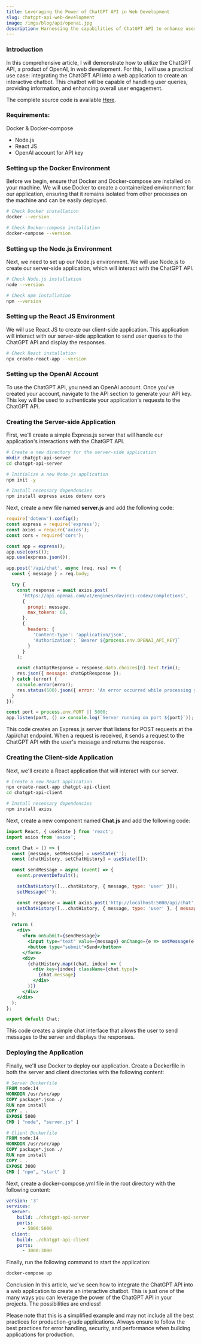 ```yaml
---
title: Leveraging the Power of ChatGPT API in Web Development
slug: chatgpt-api-web-development
image: /imgs/blog/api/openai.jpg
description: Harnessing the capabilities of ChatGPT API to enhance user interaction and engagement in web applications
---
```


### Introduction
In this comprehensive article, I will demonstrate how to utilize the ChatGPT API, a product of OpenAI, in web development. For this, I will use a practical use case: integrating the ChatGPT API into a web application to create an interactive chatbot. This chatbot will be capable of handling user queries, providing information, and enhancing overall user engagement.

The complete source code is available [Here](https://github.com/najmi9/chatgpt-api-demo).

### Requirements:
Docker & Docker-compose
- Node.js
- React JS
- OpenAI account for API key

### Setting up the Docker Environment
Before we begin, ensure that Docker and Docker-compose are installed on your machine. We will use Docker to create a containerized environment for our application, ensuring that it remains isolated from other processes on the machine and can be easily deployed.

```bash
# Check Docker installation
docker --version

# Check Docker-compose installation
docker-compose --version
```

### Setting up the Node.js Environment
Next, we need to set up our Node.js environment. We will use Node.js to create our server-side application, which will interact with the ChatGPT API.
```bash
# Check Node.js installation
node --version

# Check npm installation
npm --version
```
### Setting up the React JS Environment
We will use React JS to create our client-side application. This application will interact with our server-side application to send user queries to the ChatGPT API and display the responses.
```bash
# Check React installation
npx create-react-app --version
```

### Setting up the OpenAI Account
To use the ChatGPT API, you need an OpenAI account. Once you've created your account, navigate to the API section to generate your API key. This key will be used to authenticate your application's requests to the ChatGPT API.

### Creating the Server-side Application
First, we'll create a simple Express.js server that will handle our application's interactions with the ChatGPT API.
```bash
# Create a new directory for the server-side application
mkdir chatgpt-api-server
cd chatgpt-api-server

# Initialize a new Node.js application
npm init -y

# Install necessary dependencies
npm install express axios dotenv cors
```
Next, create a new file named <b>server.js</b> and add the following code:
```js
require('dotenv').config();
const express = require('express');
const axios = require('axios');
const cors = require('cors');

const app = express();
app.use(cors());
app.use(express.json());

app.post('/api/chat', async (req, res) => {
  const { message } = req.body;

  try {
    const response = await axios.post(
      'https://api.openai.com/v1/engines/davinci-codex/completions',
      {
        prompt: message,
        max_tokens: 60,
      },
      {
        headers: {
          'Content-Type': 'application/json',
          'Authorization': `Bearer ${process.env.OPENAI_API_KEY}`
        }
      }
    );

    const chatGptResponse = response.data.choices[0].text.trim();
    res.json({ message: chatGptResponse });
  } catch (error) {
    console.error(error);
    res.status(500).json({ error: 'An error occurred while processing your request.' });
  }
});

const port = process.env.PORT || 5000;
app.listen(port, () => console.log(`Server running on port ${port}`));
```
This code creates an Express.js server that listens for POST requests at the /api/chat endpoint. When a request is received, it sends a request to the ChatGPT API with the user's message and returns the response.
### Creating the Client-side Application
Next, we'll create a React application that will interact with our server.
```bash
# Create a new React application
npx create-react-app chatgpt-api-client
cd chatgpt-api-client

# Install necessary dependencies
npm install axios
```

Next, create a new component named <b>Chat.js</b> and add the following code:

```jsx
import React, { useState } from 'react';
import axios from 'axios';

const Chat = () => {
  const [message, setMessage] = useState('');
  const [chatHistory, setChatHistory] = useState([]);

  const sendMessage = async (event) => {
    event.preventDefault();

    setChatHistory([...chatHistory, { message, type: 'user' }]);
    setMessage('');

    const response = await axios.post('http://localhost:5000/api/chat', { message });
    setChatHistory([...chatHistory, { message, type: 'user' }, { message: response.data.message, type: 'bot' }]);
  };

  return (
    <div>
      <form onSubmit={sendMessage}>
        <input type="text" value={message} onChange={e => setMessage(e.target.value)} />
        <button type="submit">Send</button>
      </form>
      <div>
        {chatHistory.map((chat, index) => (
          <div key={index} className={chat.type}>
            {chat.message}
          </div>
        ))}
      </div>
    </div>
  );
};

export default Chat;
```

This code creates a simple chat interface that allows the user to send messages to the server and displays the responses.

### Deploying the Application
Finally, we'll use Docker to deploy our application. Create a Dockerfile in both the server and client directories with the following content:
```dockerfile
# Server Dockerfile
FROM node:14
WORKDIR /usr/src/app
COPY package*.json ./
RUN npm install
COPY . .
EXPOSE 5000
CMD [ "node", "server.js" ]

# Client Dockerfile
FROM node:14
WORKDIR /usr/src/app
COPY package*.json ./
RUN npm install
COPY . .
EXPOSE 3000
CMD [ "npm", "start" ]
```

Next, create a docker-compose.yml file in the root directory with the following content:
```yaml
version: '3'
services:
  server:
    build: ./chatgpt-api-server
    ports:
      - 5000:5000
  client:
    build: ./chatgpt-api-client
    ports:
      - 3000:3000
```
Finally, run the following command to start the application:

```bash
docker-compose up
```
Conclusion
In this article, we've seen how to integrate the ChatGPT API into a web application to create an interactive chatbot. This is just one of the many ways you can leverage the power of the ChatGPT API in your projects. The possibilities are endless!

Please note that this is a simplified example and may not include all the best practices for production-grade applications. Always ensure to follow the best practices for error handling, security, and performance when building applications for production.
